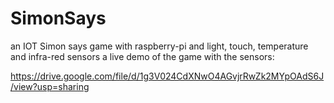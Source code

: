 # SimonSays
an IOT Simon says game with raspberry-pi  and light, touch, temperature and infra-red  sensors
a live demo of the game with the sensors:

https://drive.google.com/file/d/1g3V024CdXNwO4AGvjrRwZk2MYpOAdS6J/view?usp=sharing

